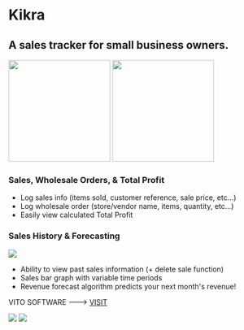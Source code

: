 # Kikra
## A sales tracker for small business owners.
<p float="left">
  
<img src="https://user-images.githubusercontent.com/25287442/228870512-7853526f-3572-4440-8ba4-61fa1a1d892f.png" alt="" width="200"/>
<img src="https://user-images.githubusercontent.com/25287442/228870592-67978c76-aae7-4599-94fa-e60cbdc10b32.png" alt="" width="200"/>
</p>

### Sales, Wholesale Orders, & Total Profit
- Log sales info (items sold, customer reference, sale price, etc...) 
- Log wholesale order (store/vendor name, items, quantity, etc...) 
- Easily view calculated Total Profit 

### Sales History & Forecasting
![](https://user-images.githubusercontent.com/25287442/228870375-92e69395-1b33-4b6b-95de-7be39f9ec479.png)

- Ability to view past sales information (+ delete sale function)
- Sales bar graph with variable time periods
- Revenue forecast algorithm predicts your next month's revenue!

VITO SOFTWARE ---> [VISIT](https://raviheyne.com)


![](https://user-images.githubusercontent.com/25287442/228870652-791343e9-4059-4cb1-87cd-45eb2601f9b9.png)
![](https://user-images.githubusercontent.com/25287442/228870712-73221a4d-cb20-499d-90e5-644d6f037136.png)

